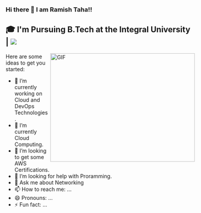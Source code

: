 ### Hi there 👋 I am Ramish Taha!!


## 🎓 I'm Pursuing B.Tech at the Integral University | ![](https://komarev.com/ghpvc/?username=ramishtaha&label=Profile%20views&color=0e75b6&style=flat)
<img align="right" alt="GIF" src="https://github.com/Gapur/Gapur/blob/master/coding.gif?raw=true" width="385" height="290" />

Here are some ideas to get you started:

- 🔭 I’m currently working on Cloud and DevOps Technologies.
- 🌱 I’m currently Cloud Computing.
- 👯 I’m looking to get some AWS Certifications.
- 🤔 I’m looking for help with Proramming.
- 💬 Ask me about Networking
- 📫 How to reach me: ...
- 😄 Pronouns: ...
- ⚡ Fun fact: ...

